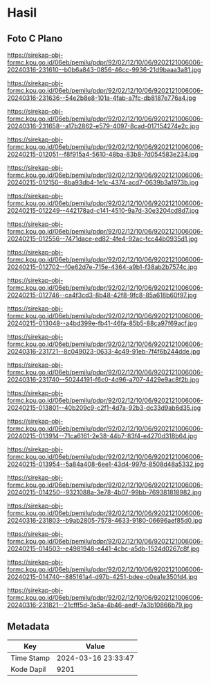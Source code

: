 # Hasil

## Foto C Plano

https://sirekap-obj-formc.kpu.go.id/06eb/pemilu/pdpr/92/02/12/10/06/9202121006006-20240316-231610--b0b6a843-0856-46cc-9936-21d9baaa3a81.jpg

https://sirekap-obj-formc.kpu.go.id/06eb/pemilu/pdpr/92/02/12/10/06/9202121006006-20240316-231636--54e2b8e8-101a-4fab-a7fc-db8187e776a4.jpg

https://sirekap-obj-formc.kpu.go.id/06eb/pemilu/pdpr/92/02/12/10/06/9202121006006-20240316-231658--a17b2862-e579-4097-8cad-017154274e2c.jpg

https://sirekap-obj-formc.kpu.go.id/06eb/pemilu/pdpr/92/02/12/10/06/9202121006006-20240215-012051--f8f915a4-5610-48ba-83b8-7d054583e234.jpg

https://sirekap-obj-formc.kpu.go.id/06eb/pemilu/pdpr/92/02/12/10/06/9202121006006-20240215-012150--8ba93db4-1e1c-4374-acd7-0639b3a1973b.jpg

https://sirekap-obj-formc.kpu.go.id/06eb/pemilu/pdpr/92/02/12/10/06/9202121006006-20240215-012249--442178ad-c141-4510-9a7d-30e3204cd8d7.jpg

https://sirekap-obj-formc.kpu.go.id/06eb/pemilu/pdpr/92/02/12/10/06/9202121006006-20240215-012556--7471dace-ed82-4fe4-92ac-fcc44b0935d1.jpg

https://sirekap-obj-formc.kpu.go.id/06eb/pemilu/pdpr/92/02/12/10/06/9202121006006-20240215-012702--f0e62d7e-715e-4364-a9b1-f38ab2b7574c.jpg

https://sirekap-obj-formc.kpu.go.id/06eb/pemilu/pdpr/92/02/12/10/06/9202121006006-20240215-012746--ca4f3cd3-8b48-42f8-9fc8-85a618b60f97.jpg

https://sirekap-obj-formc.kpu.go.id/06eb/pemilu/pdpr/92/02/12/10/06/9202121006006-20240215-013048--a4bd399e-fb41-46fa-85b5-88ca97f69acf.jpg

https://sirekap-obj-formc.kpu.go.id/06eb/pemilu/pdpr/92/02/12/10/06/9202121006006-20240316-231721--8c049023-0633-4c49-91eb-7f4f6b244dde.jpg

https://sirekap-obj-formc.kpu.go.id/06eb/pemilu/pdpr/92/02/12/10/06/9202121006006-20240316-231740--50244191-f6c0-4d96-a707-4429e9ac8f2b.jpg

https://sirekap-obj-formc.kpu.go.id/06eb/pemilu/pdpr/92/02/12/10/06/9202121006006-20240215-013801--40b209c9-c2f1-4d7a-92b3-dc33d9ab6d35.jpg

https://sirekap-obj-formc.kpu.go.id/06eb/pemilu/pdpr/92/02/12/10/06/9202121006006-20240215-013914--71ca6161-2e38-44b7-83f4-e4270d318b64.jpg

https://sirekap-obj-formc.kpu.go.id/06eb/pemilu/pdpr/92/02/12/10/06/9202121006006-20240215-013954--5a84a408-6ee1-43d4-997d-8508d48a5332.jpg

https://sirekap-obj-formc.kpu.go.id/06eb/pemilu/pdpr/92/02/12/10/06/9202121006006-20240215-014250--9321088a-3e78-4b07-99bb-769381818982.jpg

https://sirekap-obj-formc.kpu.go.id/06eb/pemilu/pdpr/92/02/12/10/06/9202121006006-20240316-231803--b9ab2805-7578-4633-9180-06696aef85d0.jpg

https://sirekap-obj-formc.kpu.go.id/06eb/pemilu/pdpr/92/02/12/10/06/9202121006006-20240215-014503--e4981948-e441-4cbc-a5db-1524d0267c8f.jpg

https://sirekap-obj-formc.kpu.go.id/06eb/pemilu/pdpr/92/02/12/10/06/9202121006006-20240215-014740--885161a4-d97b-4251-bdee-c0ea1e350fd4.jpg

https://sirekap-obj-formc.kpu.go.id/06eb/pemilu/pdpr/92/02/12/10/06/9202121006006-20240316-231821--21cfff5d-3a5a-4b46-aedf-7a3b10866b79.jpg


## Metadata

| Key        | Value               |
| ---------- | ------------------- |
| Time Stamp | 2024-03-16 23:33:47 |
| Kode Dapil | 9201                |



